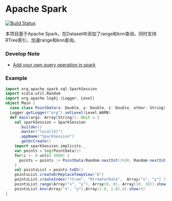 # Apache Spark
[![Build Status](https://travis-ci.org/plutolove/spark-spatial.svg?branch=master)](https://travis-ci.org/plutolove/spark-spatial)

本项目基于Apache Spark，在Dataset中添加了range和knn查询，同时支持RTree索引，加速range和knn查询。
### Develop Note
* [Add your own query operation in spark](http://plutolove.hatenablog.com/entry/2018/02/27/171804)
### Example
```scala
import org.apache.spark.sql.SparkSession
import scala.util.Random
import org.apache.log4j.{Logger, Level}
object Main {
  case class PointData(x: Double, y: Double, z: Double, other: String)
  Logger.getLogger("org").setLevel(Level.WARN)
  def main(args: Array[String]): Unit = {
    val sparkSession = SparkSession
      .builder()
      .master("local[4]")
      .appName("SparkSession")
      .getOrCreate()
    import sparkSession.implicits._
    var points = Seq[PointData]()
    for(i <- 0 until 3000) {
      points = points :+ PointData(Random.nextInt()%30, Random.nextInt()%30, Random.nextInt()%30, "point: "+i.toString)
    }
    val pointsList = points.toDS()
    pointsList.createOrReplaceTempView("b")
    pointsList.createIndex("rtree", "RtreeForData",  Array("x", "y") )
    pointsList.range(Array("x", "y"), Array(0, 0), Array(10, 10)).show()
    pointsList.knn(Array("x", "y"),Array(1.0, 1.0),4).show(4)
}
```
